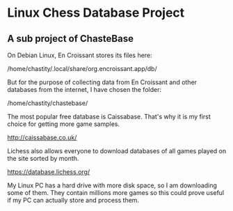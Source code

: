 # Linux Chess Database Project

## A sub project of ChasteBase

On Debian Linux, En Croissant stores its files here:

/home/chastity/.local/share/org.encroissant.app/db/

But for the purpose of collecting data from En Croissant and other databases from the internet, I have chosen the folder:

/home/chastity/chastebase/

The most popular free database is Caissabase. That's why it is my first choice for getting more game samples.

http://caissabase.co.uk/

Lichess also allows everyone to download databases of all games played on the site sorted by month.

https://database.lichess.org/

My Linux PC has a hard drive with more disk space, so I am downloading some of them. They contain millions more games so this could prove useful if my PC can actually store and process them.


